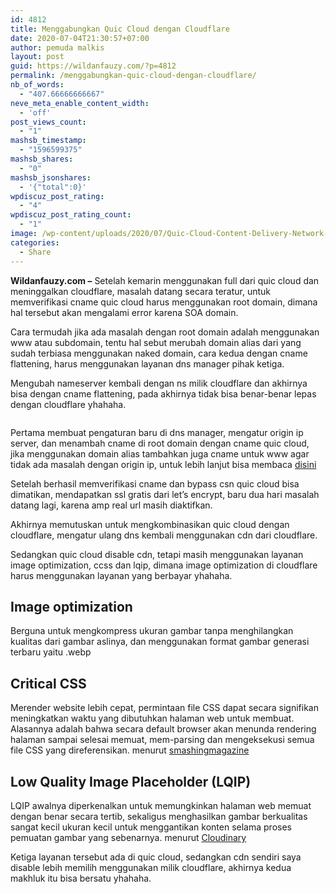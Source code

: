 ```yaml
---
id: 4812
title: Menggabungkan Quic Cloud dengan Cloudflare
date: 2020-07-04T21:30:57+07:00
author: pemuda malkis
layout: post
guid: https://wildanfauzy.com/?p=4812
permalink: /menggabungkan-quic-cloud-dengan-cloudflare/
nb_of_words:
  - "407.66666666667"
neve_meta_enable_content_width:
  - 'off'
post_views_count:
  - "1"
mashsb_timestamp:
  - "1596599375"
mashsb_shares:
  - "0"
mashsb_jsonshares:
  - '{"total":0}'
wpdiscuz_post_rating:
  - "4"
wpdiscuz_post_rating_count:
  - "1"
image: /wp-content/uploads/2020/07/Quic-Cloud-Content-Delivery-Network-Gratis.png
categories:
  - Share
---
```

**Wildanfauzy.com &#8211;** Setelah kemarin menggunakan full dari quic cloud dan meninggalkan cloudflare, masalah datang secara teratur, untuk memverifikasi cname quic cloud harus menggunakan root domain, dimana hal tersebut akan mengalami error karena SOA domain.

Cara termudah jika ada masalah dengan root domain adalah menggunakan www atau subdomain, tentu hal sebut merubah domain alias dari yang sudah terbiasa menggunakan naked domain, cara kedua dengan cname flattening, harus menggunakan layanan dns manager pihak ketiga.

Mengubah nameserver kembali dengan ns milik cloudflare dan akhirnya bisa dengan cname flattening, pada akhirnya tidak bisa benar-benar lepas dengan cloudflare yhahaha.<figure class="wp-block-image size-large">

<img src="https://wildanfauzy.com/wp-content/uploads/2020/09/cname-flattening-cloudflare-1024x233.png" alt="" class="wp-image-7937" /> </figure> 

Pertama membuat pengaturan baru di dns manager, mengatur origin ip server, dan menambah cname di root domain dengan cname quic cloud, jika menggunakan domain alias tambahkan juga cname untuk www agar tidak ada masalah dengan origin ip, untuk lebih lanjut bisa membaca <a rel="noreferrer noopener" href="https://docs.litespeedtech.com/products/lscdn/onboarding/#step3-configure-dns-records-and-verify" target="_blank">disini</a>

Setelah berhasil memverifikasi cname dan bypass csn quic cloud bisa dimatikan, mendapatkan ssl gratis dari let&#8217;s encrypt, baru dua hari masalah datang lagi, karena amp real url masih diaktifkan.

Akhirnya memutuskan untuk mengkombinasikan quic cloud dengan cloudflare, mengatur ulang dns kembali menggunakan cdn dari cloudflare.

Sedangkan quic cloud disable cdn, tetapi masih menggunakan layanan image optimization, ccss dan lqip, dimana image optimization di cloudflare harus menggunakan layanan yang berbayar yhahaha.

## Image optimization

Berguna untuk mengkompress ukuran gambar tanpa menghilangkan kualitas dari gambar aslinya, dan menggunakan format gambar generasi terbaru yaitu .webp

## Critical CSS

Merender website lebih cepat, permintaan file CSS dapat secara signifikan meningkatkan waktu yang dibutuhkan halaman web untuk membuat. Alasannya adalah bahwa secara default browser akan menunda rendering halaman sampai selesai memuat, mem-parsing dan mengeksekusi semua file CSS yang direferensikan. menurut <a rel="noreferrer noopener" href="https://www.smashingmagazine.com/2015/08/understanding-critical-css/" target="_blank">smashingmagazine</a>

## Low Quality Image Placeholder (LQIP)

LQIP awalnya diperkenalkan untuk memungkinkan halaman web memuat dengan benar secara tertib, sekaligus menghasilkan gambar berkualitas sangat kecil ukuran kecil untuk menggantikan konten selama proses pemuatan gambar yang sebenarnya. menurut <a rel="noreferrer noopener" href="https://cloudinary.com/blog/low_quality_image_placeholders_lqip_explained#:~:text=LQIP%20was%20originally%20introduced%20to,conjunction%20with%20JavaScript%20lazy%20loading." target="_blank">Cloudinary</a>

Ketiga layanan tersebut ada di quic cloud, sedangkan cdn sendiri saya disable lebih memilih menggunakan milik cloudflare, akhirnya kedua makhluk itu bisa bersatu yhahaha.